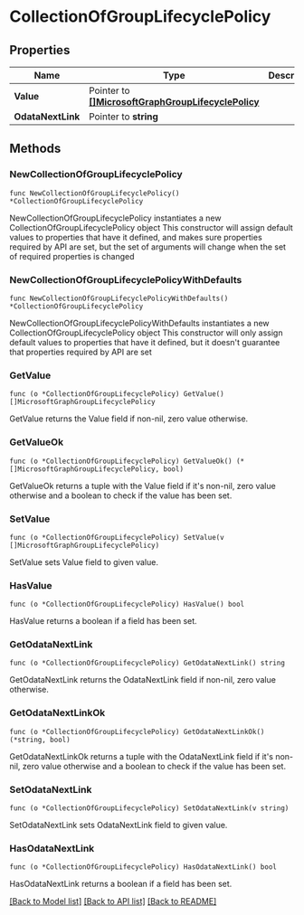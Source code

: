 # CollectionOfGroupLifecyclePolicy

## Properties

Name | Type | Description | Notes
------------ | ------------- | ------------- | -------------
**Value** | Pointer to [**[]MicrosoftGraphGroupLifecyclePolicy**](MicrosoftGraphGroupLifecyclePolicy.md) |  | [optional] 
**OdataNextLink** | Pointer to **string** |  | [optional] 

## Methods

### NewCollectionOfGroupLifecyclePolicy

`func NewCollectionOfGroupLifecyclePolicy() *CollectionOfGroupLifecyclePolicy`

NewCollectionOfGroupLifecyclePolicy instantiates a new CollectionOfGroupLifecyclePolicy object
This constructor will assign default values to properties that have it defined,
and makes sure properties required by API are set, but the set of arguments
will change when the set of required properties is changed

### NewCollectionOfGroupLifecyclePolicyWithDefaults

`func NewCollectionOfGroupLifecyclePolicyWithDefaults() *CollectionOfGroupLifecyclePolicy`

NewCollectionOfGroupLifecyclePolicyWithDefaults instantiates a new CollectionOfGroupLifecyclePolicy object
This constructor will only assign default values to properties that have it defined,
but it doesn't guarantee that properties required by API are set

### GetValue

`func (o *CollectionOfGroupLifecyclePolicy) GetValue() []MicrosoftGraphGroupLifecyclePolicy`

GetValue returns the Value field if non-nil, zero value otherwise.

### GetValueOk

`func (o *CollectionOfGroupLifecyclePolicy) GetValueOk() (*[]MicrosoftGraphGroupLifecyclePolicy, bool)`

GetValueOk returns a tuple with the Value field if it's non-nil, zero value otherwise
and a boolean to check if the value has been set.

### SetValue

`func (o *CollectionOfGroupLifecyclePolicy) SetValue(v []MicrosoftGraphGroupLifecyclePolicy)`

SetValue sets Value field to given value.

### HasValue

`func (o *CollectionOfGroupLifecyclePolicy) HasValue() bool`

HasValue returns a boolean if a field has been set.

### GetOdataNextLink

`func (o *CollectionOfGroupLifecyclePolicy) GetOdataNextLink() string`

GetOdataNextLink returns the OdataNextLink field if non-nil, zero value otherwise.

### GetOdataNextLinkOk

`func (o *CollectionOfGroupLifecyclePolicy) GetOdataNextLinkOk() (*string, bool)`

GetOdataNextLinkOk returns a tuple with the OdataNextLink field if it's non-nil, zero value otherwise
and a boolean to check if the value has been set.

### SetOdataNextLink

`func (o *CollectionOfGroupLifecyclePolicy) SetOdataNextLink(v string)`

SetOdataNextLink sets OdataNextLink field to given value.

### HasOdataNextLink

`func (o *CollectionOfGroupLifecyclePolicy) HasOdataNextLink() bool`

HasOdataNextLink returns a boolean if a field has been set.


[[Back to Model list]](../README.md#documentation-for-models) [[Back to API list]](../README.md#documentation-for-api-endpoints) [[Back to README]](../README.md)


